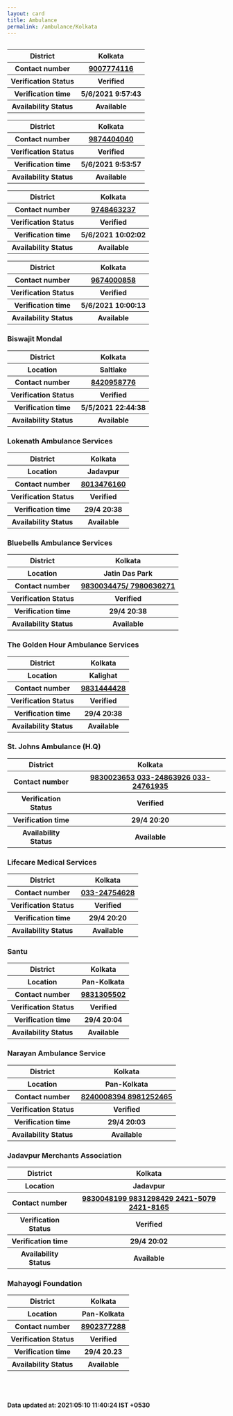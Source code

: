 ```yaml
---
layout: card
title: Ambulance
permalink: /ambulance/Kolkata
---
```

<div class="row">
	<div class="column">
<div class="card_av">
<div class="info"><table>
<tr><th>District</th><th>Kolkata</th></tr>
<tr><th>Contact number </th><th><a href="tel:9007774116">9007774116</a></th></tr>
<tr><th>Verification  Status</th><th>Verified</th></tr>
<tr><th>Verification time</th><th>5/6/2021 9:57:43</th></tr>
<tr><th>Availability Status</th><th>Available</th></tr>
</table></div></div>
<div class="card_av">
<div class="info"><table>
<tr><th>District</th><th>Kolkata</th></tr>
<tr><th>Contact number </th><th><a href="tel:9874404040">9874404040</a></th></tr>
<tr><th>Verification  Status</th><th>Verified</th></tr>
<tr><th>Verification time</th><th>5/6/2021 9:53:57</th></tr>
<tr><th>Availability Status</th><th>Available</th></tr>
</table></div></div>
<div class="card_av">
<div class="info"><table>
<tr><th>District</th><th>Kolkata</th></tr>
<tr><th>Contact number </th><th><a href="tel:9748463237">9748463237</a></th></tr>
<tr><th>Verification  Status</th><th>Verified</th></tr>
<tr><th>Verification time</th><th>5/6/2021 10:02:02</th></tr>
<tr><th>Availability Status</th><th>Available</th></tr>
</table></div></div>
<div class="card_av">
<div class="info"><table>
<tr><th>District</th><th>Kolkata</th></tr>
<tr><th>Contact number </th><th><a href="tel:9674000858">9674000858</a></th></tr>
<tr><th>Verification  Status</th><th>Verified</th></tr>
<tr><th>Verification time</th><th>5/6/2021 10:00:13</th></tr>
<tr><th>Availability Status</th><th>Available</th></tr>
</table></div></div>
<div class="card_av">
<h3>Biswajit Mondal</h3>

<div class="info"><table>
<tr><th>District</th><th>Kolkata</th></tr>
<tr><th>Location</th><th>Saltlake</th></tr>
<tr><th>Contact number </th><th><a href="tel:8420958776">8420958776</a></th></tr>
<tr><th>Verification  Status</th><th>Verified</th></tr>
<tr><th>Verification time</th><th>5/5/2021 22:44:38</th></tr>
<tr><th>Availability Status</th><th>Available</th></tr>
</table></div></div>
<div class="card_av">
<h3>Lokenath Ambulance Services</h3>

<div class="info"><table>
<tr><th>District</th><th>Kolkata</th></tr>
<tr><th>Location</th><th>Jadavpur</th></tr>
<tr><th>Contact number </th><th><a href="tel:8013476160">8013476160</a></th></tr>
<tr><th>Verification  Status</th><th>Verified</th></tr>
<tr><th>Verification time</th><th>29/4 20:38</th></tr>
<tr><th>Availability Status</th><th>Available</th></tr>
</table></div></div>
<div class="card_av">
<h3>Bluebells Ambulance Services</h3>

<div class="info"><table>
<tr><th>District</th><th>Kolkata</th></tr>
<tr><th>Location</th><th>Jatin Das Park</th></tr>
<tr><th>Contact number </th><th><a href="tel:9830034475/ 7980636271">9830034475/ 7980636271</a></th></tr>
<tr><th>Verification  Status</th><th>Verified</th></tr>
<tr><th>Verification time</th><th>29/4 20:38</th></tr>
<tr><th>Availability Status</th><th>Available</th></tr>
</table></div></div>
<div class="card_av">
<h3>The Golden Hour Ambulance Services</h3>

<div class="info"><table>
<tr><th>District</th><th>Kolkata</th></tr>
<tr><th>Location</th><th>Kalighat</th></tr>
<tr><th>Contact number </th><th><a href="tel:9831444428">9831444428</a></th></tr>
<tr><th>Verification  Status</th><th>Verified</th></tr>
<tr><th>Verification time</th><th>29/4 20:38</th></tr>
<tr><th>Availability Status</th><th>Available</th></tr>
</table></div></div>
<div class="card_av">
<h3>St. Johns Ambulance (H.Q)</h3>

<div class="info"><table>
<tr><th>District</th><th>Kolkata</th></tr>
<tr><th>Contact number </th><th><a href="tel:9830023653">9830023653</a><a href="tel: 033-24863926"> 033-24863926</a><a href="tel: 033-24761935"> 033-24761935</a></th></tr>
<tr><th>Verification  Status</th><th>Verified</th></tr>
<tr><th>Verification time</th><th>29/4 20:20</th></tr>
<tr><th>Availability Status</th><th>Available</th></tr>
</table></div></div>
<div class="card_av">
<h3>Lifecare Medical Services</h3>

<div class="info"><table>
<tr><th>District</th><th>Kolkata</th></tr>
<tr><th>Contact number </th><th><a href="tel:033-24754628">033-24754628</a></th></tr>
<tr><th>Verification  Status</th><th>Verified</th></tr>
<tr><th>Verification time</th><th>29/4 20:20</th></tr>
<tr><th>Availability Status</th><th>Available</th></tr>
</table></div></div>
<div class="card_av">
<h3>Santu</h3>

<div class="info"><table>
<tr><th>District</th><th>Kolkata</th></tr>
<tr><th>Location</th><th>Pan-Kolkata</th></tr>
<tr><th>Contact number </th><th><a href="tel:9831305502">9831305502</a></th></tr>
<tr><th>Verification  Status</th><th>Verified</th></tr>
<tr><th>Verification time</th><th>29/4 20:04</th></tr>
<tr><th>Availability Status</th><th>Available</th></tr>
</table></div></div>
<div class="card_av">
<h3>Narayan Ambulance Service</h3>

<div class="info"><table>
<tr><th>District</th><th>Kolkata</th></tr>
<tr><th>Location</th><th>Pan-Kolkata</th></tr>
<tr><th>Contact number </th><th><a href="tel:8240008394">8240008394</a><a href="tel: 8981252465"> 8981252465</a></th></tr>
<tr><th>Verification  Status</th><th>Verified</th></tr>
<tr><th>Verification time</th><th>29/4 20:03</th></tr>
<tr><th>Availability Status</th><th>Available</th></tr>
</table></div></div>
<div class="card_av">
<h3>Jadavpur Merchants Association</h3>

<div class="info"><table>
<tr><th>District</th><th>Kolkata</th></tr>
<tr><th>Location</th><th>Jadavpur</th></tr>
<tr><th>Contact number </th><th><a href="tel:9830048199">9830048199</a><a href="tel: 9831298429"> 9831298429</a><a href="tel: 2421-5079"> 2421-5079</a><a href="tel: 2421-8165"> 2421-8165</a></th></tr>
<tr><th>Verification  Status</th><th>Verified</th></tr>
<tr><th>Verification time</th><th>29/4 20:02</th></tr>
<tr><th>Availability Status</th><th>Available</th></tr>
</table></div></div>
<div class="card_av">
<h3>Mahayogi Foundation</h3>

<div class="info"><table>
<tr><th>District</th><th>Kolkata</th></tr>
<tr><th>Location</th><th>Pan-Kolkata</th></tr>
<tr><th>Contact number </th><th><a href="tel:8902377288">8902377288</a></th></tr>
<tr><th>Verification  Status</th><th>Verified</th></tr>
<tr><th>Verification time</th><th>29/4 20.23</th></tr>
<tr><th>Availability Status</th><th>Available</th></tr>
</table></div></div>
</div>
</div> <br><br>
<h4> Data updated at: 2021:05:10 11:40:24 IST +0530 </h4>